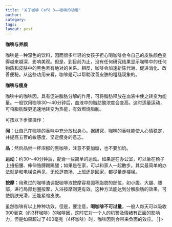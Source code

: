 ```yaml
---
title: "关于咖啡 Café 3——咖啡的功用"
author:
category: 
tags: 
layout: post
---
```



<b>咖啡与养颜</b>

咖啡是一种深色的饮料，因而很多年轻的女孩子担心喝咖啡会令自己的皮肤颜色变得越来越深，影响美观。但是，到目前为止，没有任何研究结果显示咖啡中的任何物质和皮肤中的黑色素有绝对的关系。相反，咖啡会加速新陈代谢、促进消化、改善便秘。从这些功用来看，咖啡是可以帮助改善皮肤的粗糙现象的。

<b>咖啡与瘦身</b>

咖啡中的咖啡因，具有促进脂肪分解的作用，可将脂肪释放在血液中使之转变为能量。一般饮用咖啡30～40分钟后，血液中的脂肪酸浓度会变高，这时适量运动，可将脂肪酸更迅速地转变为热能，有效燃烧脂肪。

可按以下步骤操作：

<b>闻：</b>让自己在咖啡的香味中充分放松身心。据研究，咖啡的香味能使人心情稳定，并提高五官的敏感度，坚定瘦身的意志。

<b>品：</b>然后品尝一杯浓郁的黑咖啡，注意不要加糖，也不要加奶。

<b>运动：</b>约30～40分钟后，配合一些简单的运动。如果是在办公室，可以坐在椅子上扭扭腰、伸伸胳膊踢踢腿；如果是在家，可以和家人一起散步。其实最简单的办法就是和电梯说再见，无论逛商场、上班还是回家，都尽量走楼梯。

<b>按摩：</b>用煮过的咖啡渣调配咖啡液按摩容易囤积脂肪的部位，如小腹、大腿、腰部，进行局部划圈按摩，入浴按摩则更有效。这种方法能达到分解脂肪的效果，可使肌肤光滑，还能紧缩皮肤。

虽然咖啡有以上种种功效，但是，要注意，<b>喝咖啡不可过量</b>，一般人每天可以吸收300毫克（约3杯咖啡）的咖啡因，这时它对一个人的机警及情绪有正面的影响力，但是如果超过了400毫克（4杯咖啡）时，咖啡因则会带来负面的效应。 ]]>

